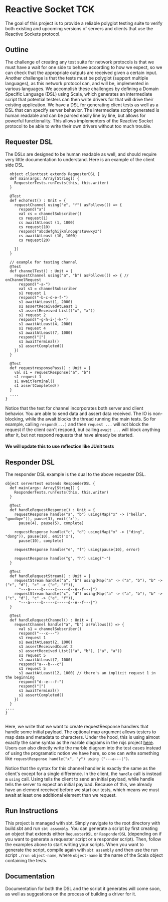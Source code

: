 # Reactive Socket TCK

The goal of this project is to provide a reliable polyglot testing suite to verify both existing and upcoming versions of servers and clients that use the Reactive Sockets protocol.

## Outline

The challenge of creating any test suite for network protocols is that we must have a wait for one side to behave according to how we expect, so we can check that the appropriate outputs are received given a certain input.
Another challenge is that the tests must be polyglot (support multiple languages), as this network protocol can, and will be, implemented in various languages.
We accomplish these challenges by defining a Domain Specific Language (DSL) using Scala, which generates an intermediate script that potential testers can then write drivers for that will drive their existing application.
We have a DSL for generating client tests as well as a DSL that can specify server behavior. The intermediate script generated is human readable and can be parsed easily line by line, but allows for powerful functionality.
This allows implementers of the Reactive Socket protocol to be able to write their own drivers without too much trouble.

## Requester DSL

The DSLs are designed to be human readable as well, and should require very little documentation to understand. Here is an example of the client side DSL
```
  object clienttest extends RequesterDSL {
  def main(args: Array[String]) {
    RequesterTests.runTests(this, this.writer)
  }

  @Test
  def echoTest() : Unit = {
    requestChannel using("e", "f") asFollows(() => {
      respond("a")
      val cs = channelSubscriber()
      cs request(1)
      cs awaitAtLeast (1, 1000)
      cs request(10)
      respond("abcdefghijkmlnopqrstuvwxyz")
      cs awaitAtLeast (10, 1000)
      cs request(20)

    })
  }

  // example for testing channel
  @Test
  def channelTest() : Unit = {
    requestChannel using("a", "b") asFollows(() => { // onChannelRequest
      respond("-a-")
      val s1 = channelSubscriber
      s1 request 1
      respond("-b-c-d-e-f-")
      s1 awaitAtLeast(1, 2000)
      s1 assertReceivedAtLeast 1
      s1 assertReceived List(("x", "x"))
      s1 request 2
      respond("-g-h-i-j-k-")
      s1 awaitAtLeast(4, 2000)
      s1 request 4
      s1 awaitAtLeast(7, 1000)
      respond("|")
      s1 awaitTerminal()
      s1 assertCompleted()
    })
  }

  @Test
  def requestresponsePass() : Unit = {
    val s1 = requestResponse("a", "b")
    s1 request 1
    s1 awaitTerminal()
    s1 assertCompleted()
  }
  ....
}
```

Notice that the test for channel incorporates both server and client behavior. You are able to send data and assert data received. The IO is non-blocking, while the await blocks the thread running the main
tests. So for example, calling `respond(...)` and then `request ...` will not block the request if the client can't respond, but calling `await ...` will block anything after it, but not respond requests
that have already be started.

#### We will update this to use reflection like JUnit tests

## Responder DSL
The responder DSL example is the dual to the above requester DSL.
```
object servertest extends ResponderDSL {
  def main(args: Array[String]) {
    ResponderTests.runTests(this, this.writer)
  }

  @Test
  def handleRequestResponse() : Unit = {
    requestResponse handle("a", "b") using(Map("x" -> ("hello", "goodbye")), pause(3), emit('x'),
      pause(4), pause(5), complete)

    requestResponse handle("c", "d") using(Map("x" -> ("ding", "dong")), pause(10), emit('x'),
      pause(10), complete)

    requestResponse handle("e", "f") using(pause(10), error)

    requestResponse handle("g", "h") using("-")
  }

  @Test
  def handleRequestStream() : Unit = {
    requestStream handle("a", "b") using(Map("a" -> ("a", "b"), "b" -> ("c", "d"), "c" -> ("e", "f")),
      "---a-----b-----c-----d--e--f---|")
    requestStream handle("c", "d") using(Map("a" -> ("a", "b"), "b" -> ("c", "d"), "c" -> ("e", "f")),
      "---a-----b-----c-----d--e--f---|")
  }

  @Test
  def handleRequestChannel() : Unit = {
    requestChannel handle("a", "b") asFollows(() => {
      val s1 = channelSubscriber()
      respond("---x---")
      s1 request 1
      s1 awaitAtLeast(2, 1000)
      s1 assertReceivedCount 2
      s1 assertReceived List(("a", "b"), ("a", "a"))
      s1 request 5
      s1 awaitAtLeast(7, 1000)
      respond("a---b---c")
      s1 request 5
      s1 awaitAtLeast(12, 1000) // there's an implicit request 1 in the beginning
      respond("d--e---f-")
      respond("|")
      s1 awaitTerminal()
      s1 assertCompleted()
    })
  }
....
}
    
```
Here, we write that we want to create requestResponse handlers that handle some initial payload. The optional map argument allows testers to map data and metadata to characters. Under the hood, this is using almost exactly
the same syntax as the marble diagrams in the rxjs project [here](https://github.com/ReactiveX/rxjs/blob/master/doc/writing-marble-tests.md#marble-syntax). Users can also directly write the marble diagram into the test cases
instead of using the programatic notion we have here, so one can write something like `requestResponse handle("x", "y") using ("---a---|")`.

Notice that the syntax for this channel handler is exactly the same as the client's except for a single difference. In the client, the `handle` call is instead a `using` call. Using tells the client
to send an initial payload, while handle tells the server to expect an initial payload. Because of this, we already have an element received before we start our tests, which means we must await
at least one additional element than we request.

## Run Instructions
This project is managed with sbt. Simply navigate to the root directory with build.sbt and run `sbt assembly`.
You can generate a script by first creating an object that extends either `RequesterDSL` or `ResponderDSL` (depending on if you want to generate a requester script or a responder script). Then, follow the examples above to start writing your scripts.
When you want to generate the script, compile again with `sbt assembly` and then use the run script `./run object-name`, where `object-name` is the name of the Scala object containing the tests.

## Documentation
Documentation for both the DSL and the script it generates will come soon, as well as suggestions on the process of building a driver for it.

